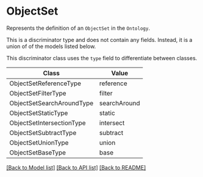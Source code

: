 # ObjectSet

Represents the definition of an `ObjectSet` in the `Ontology`.

This is a discriminator type and does not contain any fields. Instead, it is a union
of of the models listed below.

This discriminator class uses the `type` field to differentiate between classes.

| Class | Value
| ------------ | -------------
ObjectSetReferenceType | reference
ObjectSetFilterType | filter
ObjectSetSearchAroundType | searchAround
ObjectSetStaticType | static
ObjectSetIntersectionType | intersect
ObjectSetSubtractType | subtract
ObjectSetUnionType | union
ObjectSetBaseType | base


[[Back to Model list]](../../../../README.md#models-v2-link) [[Back to API list]](../../../../README.md#apis-v2-link) [[Back to README]](../../../../README.md)
